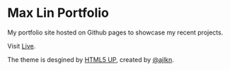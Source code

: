 # Max Lin Portfolio

My portfolio site hosted on Github pages to showcase my recent projects.

Visit [Live](https://max821023.github.io/portfolio/).

The theme is desgined by [HTML5 UP](https://html5up.net/), created by [@ajlkn](https://twitter.com/ajlkn).
